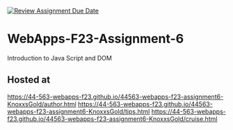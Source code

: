 [![Review Assignment Due Date](https://classroom.github.com/assets/deadline-readme-button-24ddc0f5d75046c5622901739e7c5dd533143b0c8e959d652212380cedb1ea36.svg)](https://classroom.github.com/a/b9NC0g7h)
# WebApps-F23-Assignment-6
Introduction to Java Script and DOM

## Hosted at 
https://44-563-webapps-f23.github.io/44563-webapps-f23-assignment6-KnoxxsGold/author.html
https://44-563-webapps-f23.github.io/44563-webapps-f23-assignment6-KnoxxsGold/tips.html
https://44-563-webapps-f23.github.io/44563-webapps-f23-assignment6-KnoxxsGold/cruise.html

